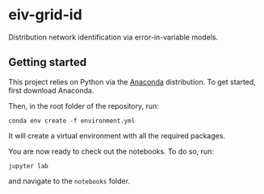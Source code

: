 # eiv-grid-id
Distribution network identification via error-in-variable models.

## Getting started
This project relies on Python via the [Anaconda](https://www.anaconda.com/products/individual) distribution.
To get started, first download Anaconda. 

Then, in the root folder of the repository, run:
``` shell script
conda env create -f environment.yml
```
It will create a virtual environment with all the required packages.

You are now ready to check out the notebooks. To do so, run:
``` shell script
jupyter lab
```
and navigate to the `notebooks` folder. 

